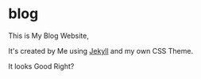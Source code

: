 # blog

This is My Blog Website,

It's created by Me using [Jekyll](https://www.jekyllrb.com) and my own CSS Theme.

It looks Good Right?
